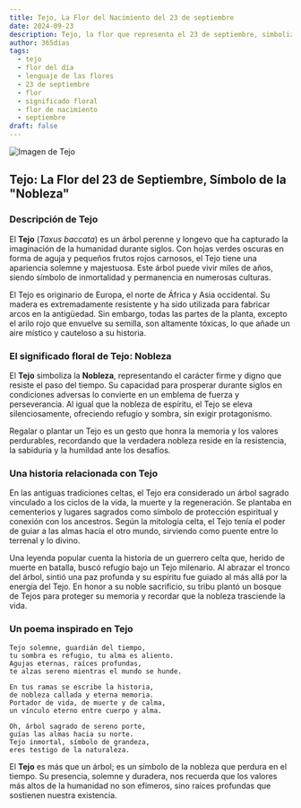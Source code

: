 ```yaml
---
title: Tejo, La Flor del Nacimiento del 23 de septiembre
date: 2024-09-23
description: Tejo, la flor que representa el 23 de septiembre, simboliza Nobleza. Descubre su fascinante historia, significado en el lenguaje de las flores y una poesía que celebra su belleza.
author: 365días
tags:
  - tejo
  - flor del día
  - lenguaje de las flores
  - 23 de septiembre
  - flor
  - significado floral
  - flor de nacimiento
  - septiembre
draft: false
---
```



![Imagen de Tejo](https://cdn.pixabay.com/photo/2018/09/13/21/13/plant-3675760_960_720.jpg#center)


## Tejo: La Flor del 23 de Septiembre, Símbolo de la "Nobleza"

### Descripción de Tejo

El **Tejo** (_Taxus baccata_) es un árbol perenne y longevo que ha capturado la imaginación de la humanidad durante siglos. Con hojas verdes oscuras en forma de aguja y pequeños frutos rojos carnosos, el Tejo tiene una apariencia solemne y majestuosa. Este árbol puede vivir miles de años, siendo símbolo de inmortalidad y permanencia en numerosas culturas.

El Tejo es originario de Europa, el norte de África y Asia occidental. Su madera es extremadamente resistente y ha sido utilizada para fabricar arcos en la antigüedad. Sin embargo, todas las partes de la planta, excepto el arilo rojo que envuelve su semilla, son altamente tóxicas, lo que añade un aire místico y cauteloso a su historia.

### El significado floral de Tejo: Nobleza

El **Tejo** simboliza la **Nobleza**, representando el carácter firme y digno que resiste el paso del tiempo. Su capacidad para prosperar durante siglos en condiciones adversas lo convierte en un emblema de fuerza y perseverancia. Al igual que la nobleza de espíritu, el Tejo se eleva silenciosamente, ofreciendo refugio y sombra, sin exigir protagonismo.

Regalar o plantar un Tejo es un gesto que honra la memoria y los valores perdurables, recordando que la verdadera nobleza reside en la resistencia, la sabiduría y la humildad ante los desafíos.

### Una historia relacionada con Tejo

En las antiguas tradiciones celtas, el Tejo era considerado un árbol sagrado vinculado a los ciclos de la vida, la muerte y la regeneración. Se plantaba en cementerios y lugares sagrados como símbolo de protección espiritual y conexión con los ancestros. Según la mitología celta, el Tejo tenía el poder de guiar a las almas hacia el otro mundo, sirviendo como puente entre lo terrenal y lo divino.

Una leyenda popular cuenta la historia de un guerrero celta que, herido de muerte en batalla, buscó refugio bajo un Tejo milenario. Al abrazar el tronco del árbol, sintió una paz profunda y su espíritu fue guiado al más allá por la energía del Tejo. En honor a su noble sacrificio, su tribu plantó un bosque de Tejos para proteger su memoria y recordar que la nobleza trasciende la vida.

### Un poema inspirado en Tejo

```
Tejo solemne, guardián del tiempo,  
tu sombra es refugio, tu alma es aliento.  
Agujas eternas, raíces profundas,  
te alzas sereno mientras el mundo se hunde.

En tus ramas se escribe la historia,  
de nobleza callada y eterna memoria.  
Portador de vida, de muerte y de calma,  
un vínculo eterno entre cuerpo y alma.

Oh, árbol sagrado de sereno porte,  
guías las almas hacia su norte.  
Tejo inmortal, símbolo de grandeza,  
eres testigo de la naturaleza.
```

El **Tejo** es más que un árbol; es un símbolo de la nobleza que perdura en el tiempo. Su presencia, solemne y duradera, nos recuerda que los valores más altos de la humanidad no son efímeros, sino raíces profundas que sostienen nuestra existencia.